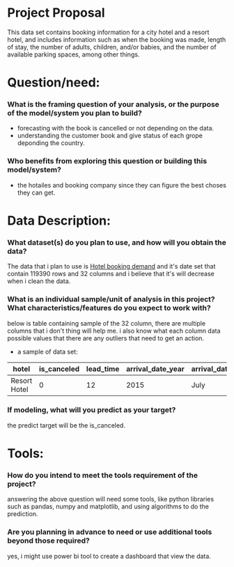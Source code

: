 # Project Proposal 
This data set contains booking information for a city hotel and a resort hotel, and includes information such as when the booking was made, length of stay, the number of adults, children, and/or babies, and the number of available parking spaces, among other things.



# Question/need:
### What is the framing question of your analysis, or the purpose of the model/system you plan to build?
  * forecasting with the book is cancelled or not depending on the data. 
  * understanding the customer book and give status of each grope deponding the country.
  
  
### Who benefits from exploring this question or building this model/system?
  * the hotailes and booking company since they can figure the best choses they can get.


# Data Description:
### What dataset(s) do you plan to use, and how will you obtain the data?
The data that i plan to use is [Hotel booking demand](https://github.com/alkhonain/Tuwaiq_project_one/blob/main/project/project_dataset.csv) and it's date set that contain 119390 rows and 32 columns and i believe that it's will decrease when i clean the data.
### What is an individual sample/unit of analysis in this project? What characteristics/features do you expect to work with?
below is table containing sample of the 32 column, there are multiple columns that i don't thing will help me. i also know what each column data possible values that there are any outliers that need to get an action.

* a sample of data set:

| hotel |	is_canceled	| lead_time | arrival_date_year |	arrival_date_month |	arrival_date_day_of_month |	stays_in_weekend_nights	| stays_in_week_nights	| adults	|	days_in_waiting_list | required_car_parking_spaces |	total_of_special_requests	 | reservation_status |	reservation_status_date |
| ------------- | ------------- | ------------- | ------------- | ------------- | ------------- | ------------- | ------------- | ------------- | ------------- | ------------- |  ------------- | ------------- | ------------- |
| Resort Hotel	| 0	| 12	| 2015 | July |	3 |	0	| 1	| 2	| 0 |	0	|	0 | Check-Out	| 2015-07-04 |

### If modeling, what will you predict as your target?
the predict target will be the is_canceled.

# Tools:
### How do you intend to meet the tools requirement of the project?
answering the above question will need some tools, like python libraries such as pandas, numpy and matplotlib, and using algorithms to do the prediction.
### Are you planning in advance to need or use additional tools beyond those required?
yes, i might use power bi tool to create a dashboard that view the data.


